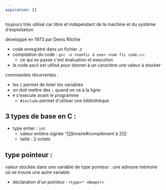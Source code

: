 ```yaml
---
aspiration: []
---
```

toujours très utilisé car libre et indépendant de la machine et du système d'exploitation

développé en 1973 par Denis Ritchie

- code enregistré dans un fichier *.c*
- compilation du code : `gcc -o <nomfic à exe> <nom fic code.c>`. 
	- ce qui se passe c'est évaluation et execution 
- le code ascii est utilisé pour donner à un caractère une valeur à stocker

commandes récurrentes :
- les `{` permet de lister les variables
- on doit mettre des `;` quand on va à la ligne
- `#` s'execute avant le programme
	- `#include` permet d'utiliser une bibliothèque

## 3 types de base en C :
- type entier : `int`
	- valeur entière signée ^[[[binaire#complément à 2]]]
	- taille : 2 octets

## type pointeur :
valeur stockée dans une variable de type pointeur : une adresse mémoire où se trouve une autre variable
- déclaration d'un pointeur : `<type>* <Nomptr>`